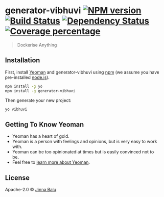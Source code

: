 # generator-vibhuvi [![NPM version][npm-image]][npm-url] [![Build Status][travis-image]][travis-url] [![Dependency Status][daviddm-image]][daviddm-url] [![Coverage percentage][coveralls-image]][coveralls-url]
> Dockerise Anything

## Installation

First, install [Yeoman](http://yeoman.io) and generator-vibhuvi using [npm](https://www.npmjs.com/) (we assume you have pre-installed [node.js](https://nodejs.org/)).

```bash
npm install -g yo
npm install -g generator-vibhuvi
```

Then generate your new project:

```bash
yo vibhuvi
```

## Getting To Know Yeoman

 * Yeoman has a heart of gold.
 * Yeoman is a person with feelings and opinions, but is very easy to work with.
 * Yeoman can be too opinionated at times but is easily convinced not to be.
 * Feel free to [learn more about Yeoman](http://yeoman.io/).

## License

Apache-2.0 © [Jinna Balu](https://jinnabalu.github.io/resume/)


[npm-image]: https://badge.fury.io/js/generator-vibhuvi.svg
[npm-url]: https://npmjs.org/package/generator-vibhuvi
[travis-image]: https://travis-ci.com/JinnaBalu/generator-vibhuvi.svg?branch=master
[travis-url]: https://travis-ci.com/JinnaBalu/generator-vibhuvi
[daviddm-image]: https://david-dm.org/JinnaBalu/generator-vibhuvi.svg?theme=shields.io
[daviddm-url]: https://david-dm.org/JinnaBalu/generator-vibhuvi
[coveralls-image]: https://coveralls.io/repos/JinnaBalu/generator-vibhuvi/badge.svg
[coveralls-url]: https://coveralls.io/r/JinnaBalu/generator-vibhuvi
